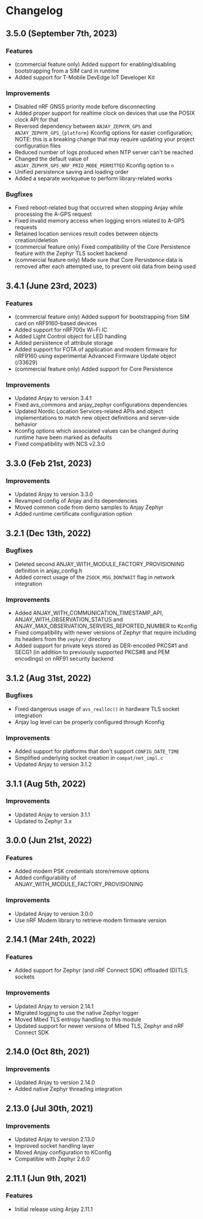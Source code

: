 # Changelog

## 3.5.0 (September 7th, 2023)

### Features
- (commercial feature only) Added support for enabling/disabling bootstrapping from a SIM card in runtime
- Added support for T-Mobile DevEdge IoT Developer Kit

### Improvements
- Disabled nRF GNSS priority mode before disconnecting
- Added proper support for realtime clock on devices that use the POSIX clock API for that
- Reversed dependency between ``ANJAY_ZEPHYR_GPS`` and ``ANJAY_ZEPHYR_GPS_{platform}`` Kconfig options for easier configuration; NOTE: this is a breaking change that may require updating your project configuration files
- Reduced number of logs produced when NTP server can't be reached
- Changed the default value of `ANJAY_ZEPHYR_GPS_NRF_PRIO_MODE_PERMITTED` Kconfig option to `n`
- Unified persistence saving and loading order
- Added a separate workqueue to perform library-related works

### Bugfixes
- Fixed reboot-related bug that occurred when stopping Anjay while processing the A-GPS request
- Fixed invalid memory access when logging errors related to A-GPS requests
- Retained location services result codes between objects creation/deletion
- (commercial feature only) Fixed compatibility of the Core Persistence feature with the Zephyr TLS socket backend
- (commercial feature only) Made sure that Core Persistence data is removed after each attempted use, to prevent old data from being used

## 3.4.1 (June 23rd, 2023)

### Features
- (commercial feature only) Added support for bootstrapping from SIM card on
  nRF9160-based devices
- Added support for nRF700x Wi-Fi IC
- Added Light Control object for LED handling
- Added persistence of attribute storage
- Added support for FOTA of application and modem firmware for nRF9160 using
  experimental Advanced Firmware Update object (/33629)
- (commercial feature only) Added support for Core Persistence

### Improvements
- Updated Anjay to version 3.4.1
- Fixed avs_commons and anjay_zephyr configurations dependencies
- Updated Nordic Location Services-related APIs and object implementations to match new object definitions and server-side behavior
- Kconfig options which associated values can be changed during runtime have been marked as defaults
- Fixed compatibility with NCS v2.3.0

## 3.3.0 (Feb 21st, 2023)

### Improvements
- Updated Anjay to version 3.3.0
- Revamped config of Anjay and its dependencies
- Moved common code from demo samples to Anjay Zephyr
- Added runtime certificate configuration option

## 3.2.1 (Dec 13th, 2022)

### Bugfixes
- Deleted second ANJAY_WITH_MODULE_FACTORY_PROVISIONING definition in anjay_config.h
- Added correct usage of the `ZSOCK_MSG_DONTWAIT` flag in network integration

### Improvements
- Added ANJAY_WITH_COMMUNICATION_TIMESTAMP_API, ANJAY_WITH_OBSERVATION_STATUS
  and ANJAY_MAX_OBSERVATION_SERVERS_REPORTED_NUMBER to Kconfig
- Fixed compatibility with newer versions of Zephyr that require including its
  headers from the `zephyr/` directory
- Added support for private keys stored as DER-encoded PKCS#1 and SECG1
  (in addition to previously supported PKCS#8 and PEM encodings) on nRF91
  security backend

## 3.1.2 (Aug 31st, 2022)

### Bugfixes
- Fixed dangerous usage of `avs_realloc()` in hardware TLS socket integration
- Anjay log level can be properly configured through Kconfig

### Improvements
- Added support for platforms that don't support `CONFIG_DATE_TIME`
- Simplified underlying socket creation in `compat/net_impl.c`
- Updated Anjay to version 3.1.2

## 3.1.1 (Aug 5th, 2022)

### Improvements
- Updated Anjay to version 3.1.1
- Updated to Zephyr 3.x

## 3.0.0 (Jun 21st, 2022)

### Features
- Added modem PSK credentials store/remove options
- Added configurability of ANJAY_WITH_MODULE_FACTORY_PROVISIONING

### Improvements
- Updated Anjay to version 3.0.0
- Use nRF Modem library to retrieve modem firmware version

## 2.14.1 (Mar 24th, 2022)

### Features
- Added support for Zephyr (and nRF Connect SDK) offloaded (D)TLS sockets

### Improvements
- Updated Anjay to version 2.14.1
- Migrated logging to use the native Zephyr logger
- Moved Mbed TLS entropy handling to this module
- Updated support for newer versions of Mbed TLS, Zephyr and nRF Connect SDK

## 2.14.0 (Oct 8th, 2021)

### Improvements
- Updated Anjay to version 2.14.0
- Added native Zephyr threading integration

## 2.13.0 (Jul 30th, 2021)

### Improvements
- Updated Anjay to version 2.13.0
- Improved socket handling layer
- Moved Anjay configuration to KConfig
- Compatible with Zephyr 2.6.0

## 2.11.1 (Jun 9th, 2021)

### Features
- Initial release using Anjay 2.11.1
